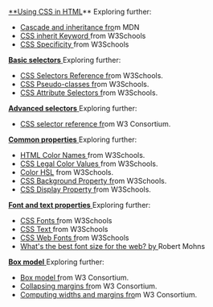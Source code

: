 ﻿[**Using CSS in HTML](https://learn.zybooks.com/zybook/VaradaWebProgrammingMar2023/chapter/4/section/1)** Exploring further: 

- [Cascade and inheritance fro](https://developer.mozilla.org/en-US/docs/Learn/CSS/Introduction_to_CSS/Cascade_and_inheritance)m MDN 
- [CSS inherit Keyword ](https://www.w3schools.com/cssref/css_inherit.asp)from W3Schools 
- [CSS Specificity ](https://www.w3schools.com/css/css_specificity.asp)from W3Schools 

[**Basic selectors** ](https://learn.zybooks.com/zybook/VaradaWebProgrammingMar2023/chapter/4/section/2)Exploring further: 

- [CSS Selectors Reference fr](http://www.w3schools.com/cssref/css_selectors.asp)om W3Schools. 
- [CSS Pseudo-classes fr](http://www.w3schools.com/css/css_pseudo_classes.asp)om W3Schools. 
- [CSS Attribute Selectors f](http://www.w3schools.com/css/css_attribute_selectors.asp)rom W3Schools. 

[**Advanced selectors** ](https://learn.zybooks.com/zybook/VaradaWebProgrammingMar2023/chapter/4/section/3)Exploring further: 

- [CSS selector reference fr](https://www.w3.org/community/webed/wiki/CSS/Selectors)om W3 Consortium. 

[**Common properties** ](https://learn.zybooks.com/zybook/VaradaWebProgrammingMar2023/chapter/4/section/4)Exploring further: 

- [HTML Color Names ](http://www.w3schools.com/colors/colors_names.asp)from W3Schools. 
- [CSS Legal Color Values ](http://www.w3schools.com/cssref/css_colors_legal.asp)from W3Schools. 
- [Color HSL](http://www.w3schools.com/colors/colors_hsl.asp) from W3Schools. 
- [CSS Background Property fr](http://www.w3schools.com/cssref/css3_pr_background.asp)om W3Schools. 
- [CSS Display Property f](http://www.w3schools.com/cssref/pr_class_display.asp)rom W3Schools. 

[**Font and text properties** ](https://learn.zybooks.com/zybook/VaradaWebProgrammingMar2023/chapter/4/section/5)Exploring further: 

- [CSS Fonts f](https://www.w3schools.com/css/css_font.asp)rom W3Schools 
- [CSS Text ](https://www.w3schools.com/css/css_text.asp)from W3Schools 
- [CSS Web Fonts f](https://www.w3schools.com/css/css3_fonts.asp)rom W3Schools 
- [What's the best font size for the web? by ](https://www.imarc.com/blog/best-font-size-for-any-device)Robert Mohns 

[**Box model** ](https://learn.zybooks.com/zybook/VaradaWebProgrammingMar2023/chapter/4/section/6)Exploring further: 

- [Box model f](https://www.w3.org/TR/CSS2/box.html)rom W3 Consortium. 
- [Collapsing margins fr](https://www.w3.org/TR/CSS2/box.html#collapsing-margins)om W3 Consortium. 
- [Computing widths and margins fro](https://www.w3.org/TR/CSS2/visudet.html#Computing_widths_and_margins)m W3 Consortium. 
